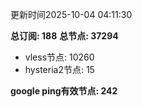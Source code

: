 更新时间2025-10-04 04:11:30

**总订阅: 188**
**总节点: 37294**
- vless节点: 10260
- hysteria2节点: 15

**google ping有效节点: 242**
